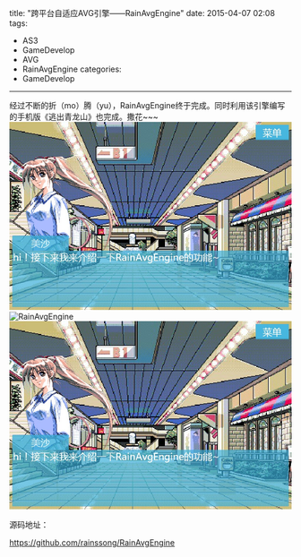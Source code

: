﻿title: "跨平台自适应AVG引擎——RainAvgEngine"
date: 2015-04-07 02:08 
tags: 
- AS3
- GameDevelop
- AVG
- RainAvgEngine
categories:
- GameDevelop
---

经过不断的折（mo）腾（yu），RainAvgEngine终于完成。同时利用该引擎编写的手机版《逃出青龙山》也完成。撒花~~~
![RainAvgEngine](..\images\rain_avg_engine.jpg "RainAvgEngine")
![RainAvgEngine](.\..\images\rain_avg_engine.jpg "RainAvgEngine")
![RainAvgEngine](./../images/rain_avg_engine.jpg "RainAvgEngine")


源码地址：

https://github.com/rainssong/RainAvgEngine